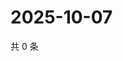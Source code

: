 # 2025-10-07

共 0 条

<!-- BEGIN ZHIHUVIDEO -->
<!-- 最后更新时间 Tue Oct 07 2025 06:10:14 GMT+0800 (China Standard Time) -->

<!-- END ZHIHUVIDEO -->
